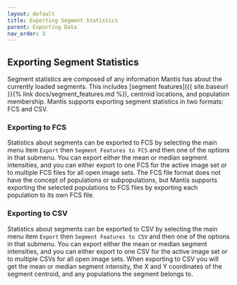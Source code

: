 ```yaml
---
layout: default
title: Exporting Segment Statistics
parent: Exporting Data
nav_order: 3
---
```


## Exporting Segment Statistics

Segment statistics are composed of any information Mantis has about the currently loaded segments. This includes [segment features]({{ site.baseurl }}{% link docs/segment_features.md %}), centroid locations, and population membership. Mantis supports exporting segment statistics in two formats: FCS and CSV.

### Exporting to FCS

Statistics about segments can be exported to FCS by selecting the main menu item `Export` then `Segment Features to FCS` and then one of the options in that submenu. You can export either the mean or median segment intensities, and you can either export to one FCS for the active image set or to multiple FCS files for all open image sets. The FCS file format does not have the concept of populations or subpopulations, but Mantis supports exporting the selected populations to FCS files by exporting each population to its own FCS file.

### Exporting to CSV

Statistics about segments can be exported to CSV by selecting the main menu item `Export` then `Segment Features to CSV` and then one of the options in that submenu. You can export either the mean or median segment intensities, and you can either export to one CSV for the active image set or to multiple CSVs for all open image sets. When exporting to CSV you will get the mean or median segment intensity, the X and Y coordinates of the segment centroid, and any populations the segment belongs to.